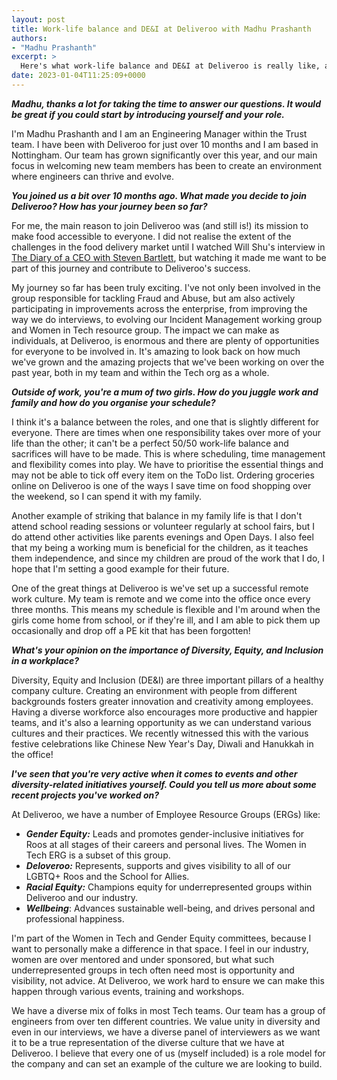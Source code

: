 ```yaml
---
layout: post
title: Work-life balance and DE&I at Deliveroo with Madhu Prashanth
authors:
- "Madhu Prashanth"
excerpt: >
  Here's what work-life balance and DE&I at Deliveroo is really like, according to one of our engineering managers Madhu Prashanth.
date: 2023-01-04T11:25:09+0000
---
```

***Madhu, thanks a lot for taking the time to answer our questions. It would be great if you could start by introducing yourself and your role.***

I'm Madhu Prashanth and I am an Engineering Manager within the Trust team. I have been with Deliveroo for just over 10 months and I am based in Nottingham. Our team has grown significantly over this year, and our main focus in welcoming new team members has been to create an environment where engineers can thrive and evolve.

***You joined us a bit over 10 months ago. What made you decide to join Deliveroo? How has your journey been so far?***

For me, the main reason to join Deliveroo was (and still is!) its mission to make food accessible to everyone. I did not realise the extent of the challenges in the food delivery market until I watched Will Shu's interview in [The Diary of a CEO with Steven Bartlett](https://stevenbartlett.com/the-diary-of-a-ceo-podcast/), but watching it made me want to be part of this journey and contribute to Deliveroo's success.

My journey so far has been truly exciting. I've not only been involved in the group responsible for tackling Fraud and Abuse, but am also actively participating in improvements across the enterprise, from improving the way we do interviews, to evolving our Incident Management working group and Women in Tech resource group. The impact we can make as individuals, at Deliveroo, is enormous and there are plenty of opportunities for everyone to be involved in. It's amazing to look back on how much we've grown and the amazing projects that we've been working on over the past year, both in my team and within the Tech org as a whole.

***Outside of work, you're a mum of two girls. How do you juggle work and family and how do you organise your schedule?***

I think it's a balance between the roles, and one that is slightly different for everyone. There are times when one responsibility takes over more of your life than the other; it can't be a perfect 50/50 work-life balance and sacrifices will have to be made. This is where scheduling, time management and flexibility comes into play. We have to prioritise the essential things and may not be able to tick off every item on the ToDo list. Ordering groceries online on Deliveroo is one of the ways I save time on food shopping over the weekend, so I can spend it with my family.

Another example of striking that balance in my family life is that I don't attend school reading sessions or volunteer regularly at school fairs, but I do attend other activities like parents evenings and Open Days. I also feel that my being a working mum is beneficial for the children, as it teaches them independence, and since my children are proud of the work that I do, I hope that I'm setting a good example for their future.

One of the great things at Deliveroo is we've set up a successful remote work culture. My team is remote and we come into the office once every three months. This means my schedule is flexible and I'm around when the girls come home from school, or if they're ill, and I am able to pick them up occasionally and drop off a PE kit that has been forgotten!

***What's your opinion on the importance of Diversity, Equity, and Inclusion in a workplace?***

Diversity, Equity and Inclusion (DE&I) are three important pillars of a healthy company culture. Creating an environment with people from different backgrounds fosters greater innovation and creativity among employees. Having a diverse workforce also encourages more productive and happier teams, and it's also a learning opportunity as we can understand various cultures and their practices. We recently witnessed this with the various festive celebrations like Chinese New Year's Day, Diwali and Hanukkah in the office!

***I've seen that you're very active when it comes to events and other diversity-related initiatives yourself. Could you tell us more about some recent projects you've worked on?***

At Deliveroo, we have a number of Employee Resource Groups (ERGs) like:

-   ***Gender Equity:*** Leads and promotes gender-inclusive initiatives for Roos at all stages of their careers and personal lives. The Women in Tech ERG is a subset of this group.
-   ***Deloveroo:*** Represents, supports and gives visibility to all of our LGBTQ+ Roos and the School for Allies.
-   ***Racial Equity:*** Champions equity for underrepresented groups within Deliveroo and our industry.
-   ***Wellbeing***: Advances sustainable well-being, and drives personal and professional happiness.

I'm part of the Women in Tech and Gender Equity committees, because I want to personally make a difference in that space. I feel in our industry, women are over mentored and under sponsored, but what such underrepresented groups in tech often need most is opportunity and visibility, not advice. At Deliveroo, we work hard to ensure we can make this happen through various events, training and workshops.

We have a diverse mix of folks in most Tech teams. Our team has a group of engineers from over ten different countries. We value unity in diversity and even in our interviews, we have a diverse panel of interviewers as we want it to be a true representation of the diverse culture that we have at Deliveroo. I believe that every one of us (myself included) is a role model for the company and can set an example of the culture we are looking to build.
